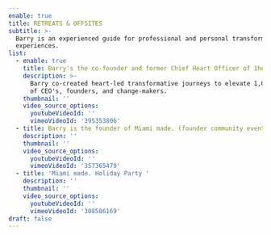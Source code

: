```yaml
---
enable: true
title: RETREATS & OFFSITES
subtitle: >-
  Barry is an experienced guide for professional and personal transformative
  experiences.
list:
  - enable: true
    title: Barry's the co-founder and former Chief Heart Officer of 1heart ❤️
    description: >-
      Barry co-created heart-led transformative journeys to elevate 1,000+ lives
      of CEO's, founders, and change-makers.
    thumbnail: ''
    video_source_options:
      youtubeVideoId: ''
      vimeoVideoId: '395353806'
  - title: Barry is the founder of Miami made. (founder community events)
    description: ''
    thumbnail: ''
    video_source_options:
      youtubeVideoId: ''
      vimeoVideoId: '357365479'
  - title: 'Miami made. Holiday Party '
    description: ''
    thumbnail: ''
    video_source_options:
      youtubeVideoId: ''
      vimeoVideoId: '308586169'
draft: false
---
```

